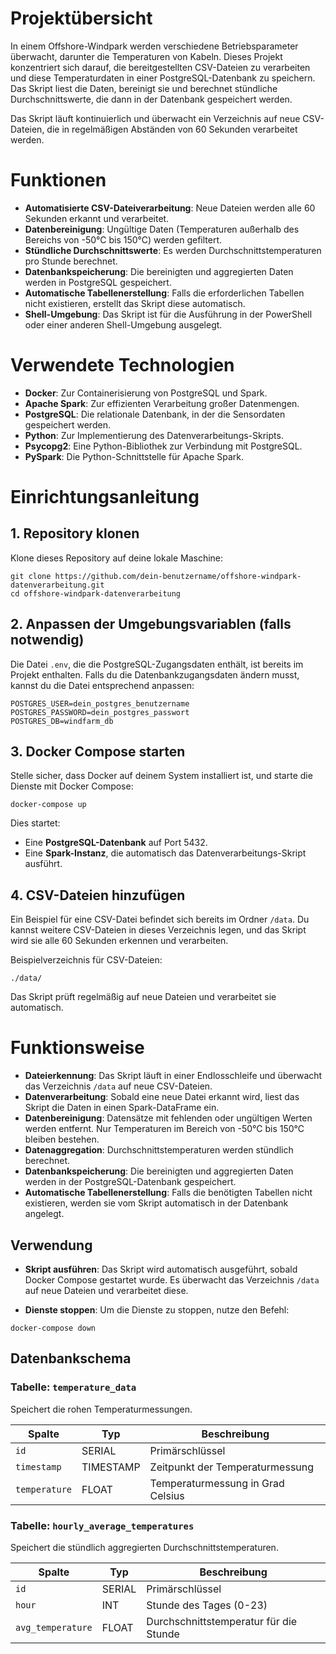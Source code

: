 # Projektübersicht
In einem Offshore-Windpark werden verschiedene Betriebsparameter überwacht, darunter die Temperaturen von Kabeln. Dieses Projekt konzentriert sich darauf, die bereitgestellten CSV-Dateien zu verarbeiten und diese Temperaturdaten in einer PostgreSQL-Datenbank zu speichern. Das Skript liest die Daten, bereinigt sie und berechnet stündliche Durchschnittswerte, die dann in der Datenbank gespeichert werden.

Das Skript läuft kontinuierlich und überwacht ein Verzeichnis auf neue CSV-Dateien, die in regelmäßigen Abständen von 60 Sekunden verarbeitet werden.

# Funktionen

- **Automatisierte CSV-Dateiverarbeitung**: Neue Dateien werden alle 60 Sekunden erkannt und verarbeitet.
- **Datenbereinigung**: Ungültige Daten (Temperaturen außerhalb des Bereichs von -50°C bis 150°C) werden gefiltert.
- **Stündliche Durchschnittswerte**: Es werden Durchschnittstemperaturen pro Stunde berechnet.
- **Datenbankspeicherung**: Die bereinigten und aggregierten Daten werden in PostgreSQL gespeichert.
- **Automatische Tabellenerstellung**: Falls die erforderlichen Tabellen nicht existieren, erstellt das Skript diese automatisch.
- **Shell-Umgebung**: Das Skript ist für die Ausführung in der PowerShell oder einer anderen Shell-Umgebung ausgelegt.

# Verwendete Technologien

- **Docker**: Zur Containerisierung von PostgreSQL und Spark.
- **Apache Spark**: Zur effizienten Verarbeitung großer Datenmengen.
- **PostgreSQL**: Die relationale Datenbank, in der die Sensordaten gespeichert werden.
- **Python**: Zur Implementierung des Datenverarbeitungs-Skripts.
- **Psycopg2**: Eine Python-Bibliothek zur Verbindung mit PostgreSQL.
- **PySpark**: Die Python-Schnittstelle für Apache Spark.

# Einrichtungsanleitung

## 1. Repository klonen

Klone dieses Repository auf deine lokale Maschine:

```
git clone https://github.com/dein-benutzername/offshore-windpark-datenverarbeitung.git
cd offshore-windpark-datenverarbeitung
```

## 2. Anpassen der Umgebungsvariablen (falls notwendig)

Die Datei `.env`, die die PostgreSQL-Zugangsdaten enthält, ist bereits im Projekt enthalten. Falls du die Datenbankzugangsdaten ändern musst, kannst du die Datei entsprechend anpassen:

```
POSTGRES_USER=dein_postgres_benutzername
POSTGRES_PASSWORD=dein_postgres_passwort
POSTGRES_DB=windfarm_db
```

## 3. Docker Compose starten

Stelle sicher, dass Docker auf deinem System installiert ist, und starte die Dienste mit Docker Compose:

```
docker-compose up
```

Dies startet:

- Eine **PostgreSQL-Datenbank** auf Port 5432.
- Eine **Spark-Instanz**, die automatisch das Datenverarbeitungs-Skript ausführt.

## 4. CSV-Dateien hinzufügen

Ein Beispiel für eine CSV-Datei befindet sich bereits im Ordner `/data`. Du kannst weitere CSV-Dateien in dieses Verzeichnis legen, und das Skript wird sie alle 60 Sekunden erkennen und verarbeiten.

Beispielverzeichnis für CSV-Dateien:

```
./data/
```
Das Skript prüft regelmäßig auf neue Dateien und verarbeitet sie automatisch.

# Funktionsweise

- **Dateierkennung**: Das Skript läuft in einer Endlosschleife und überwacht das Verzeichnis `/data` auf neue CSV-Dateien.
- **Datenverarbeitung**: Sobald eine neue Datei erkannt wird, liest das Skript die Daten in einen Spark-DataFrame ein.
- **Datenbereinigung**: Datensätze mit fehlenden oder ungültigen Werten werden entfernt. Nur Temperaturen im Bereich von -50°C bis 150°C bleiben bestehen.
- **Datenaggregation**: Durchschnittstemperaturen werden stündlich berechnet.
- **Datenbankspeicherung**: Die bereinigten und aggregierten Daten werden in der PostgreSQL-Datenbank gespeichert.
- **Automatische Tabellenerstellung**: Falls die benötigten Tabellen nicht existieren, werden sie vom Skript automatisch in der Datenbank angelegt.

## Verwendung

- **Skript ausführen**: Das Skript wird automatisch ausgeführt, sobald Docker Compose gestartet wurde. Es überwacht das Verzeichnis `/data` auf neue Dateien und verarbeitet diese.
  
- **Dienste stoppen**: Um die Dienste zu stoppen, nutze den Befehl:

```
docker-compose down
```

## Datenbankschema

### Tabelle: `temperature_data`

Speichert die rohen Temperaturmessungen.

| Spalte      | Typ        | Beschreibung                          |
|-------------|------------|----------------------------------------|
| `id`        | SERIAL     | Primärschlüssel                        |
| `timestamp` | TIMESTAMP  | Zeitpunkt der Temperaturmessung        |
| `temperature` | FLOAT    | Temperaturmessung in Grad Celsius      |

### Tabelle: `hourly_average_temperatures`

Speichert die stündlich aggregierten Durchschnittstemperaturen.

| Spalte            | Typ        | Beschreibung                                 |
|-------------------|------------|---------------------------------------------|
| `id`              | SERIAL     | Primärschlüssel                             |
| `hour`            | INT        | Stunde des Tages (0-23)                     |
| `avg_temperature` | FLOAT      | Durchschnittstemperatur für die Stunde      |



